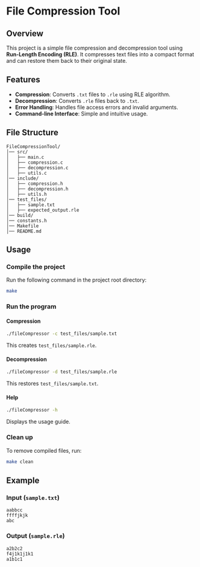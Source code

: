 # File Compression Tool

## Overview

This project is a simple file compression and decompression tool using **Run-Length Encoding (RLE)**. It compresses text files into a compact format and can restore them back to their original state.

## Features

- **Compression**: Converts `.txt` files to `.rle` using RLE algorithm.
- **Decompression**: Converts `.rle` files back to `.txt`.
- **Error Handling**: Handles file access errors and invalid arguments.
- **Command-line Interface**: Simple and intuitive usage.

## File Structure

```
FileCompressionTool/
│── src/
│   ├── main.c
│   ├── compression.c
│   ├── decompression.c
│   ├── utils.c
│── include/
│   ├── compression.h
│   ├── decompression.h
│   ├── utils.h
│── test_files/
│   ├── sample.txt
│   ├── expected_output.rle
│── build/
│── constants.h
│── Makefile
│── README.md
```

## Usage

### Compile the project

Run the following command in the project root directory:

```sh
make
```

### Run the program

#### Compression

```sh
./fileCompressor -c test_files/sample.txt
```

This creates `test_files/sample.rle`.

#### Decompression

```sh
./fileCompressor -d test_files/sample.rle
```

This restores `test_files/sample.txt`.

#### Help

```sh
./fileCompressor -h
```

Displays the usage guide.

### Clean up

To remove compiled files, run:

```sh
make clean
```

## Example

### Input (`sample.txt`)

```
aabbcc
ffffjkjk
abc
```

### Output (`sample.rle`)

```
a2b2c2
f4j1k1j1k1
a1b1c1
```
